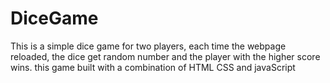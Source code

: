 # DiceGame
This is a simple dice game for two players, each time the webpage reloaded, the dice get random number and the player with the higher score wins. this game built with a combination of HTML CSS and javaScript
